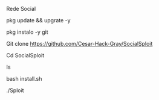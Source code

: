 Rede Social

pkg update && upgrate -y 

pkg instalo -y git

Git clone https://github.com/Cesar-Hack-Gray/SocialSploit

Cd SocialSploit

Is

bash install.sh

./Sploit


